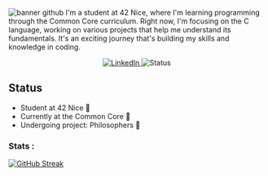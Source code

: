 ![banner github](https://github.com/Kariyu42/Kariyu42/assets/124782521/5635684b-0288-43c6-8f42-831f85d1a34c)
I'm a student at 42 Nice, where I'm learning programming through the Common Core curriculum. Right now, I'm focusing on the C language, working on various projects that help me understand its fundamentals. It's an exciting journey that's building my skills and knowledge in coding.

<p align="center">
  <a href="https://www.linkedin.com/in/kian-r-178b7b210/">
    <img src="https://img.shields.io/badge/LinkedIn-Connect-blue?style=flat-square&logo=linkedin" alt="LinkedIn">
  </a>
  <img src="https://img.shields.io/badge/status-active-success" alt="Status">
</p>

## Status
- Student at 42 Nice 🔭
- Currently at the Common Core 🌱
- Undergoing project: Philosophers 🧐

### Stats :
[![GitHub Streak](https://streak-stats.demolab.com?user=Kariyu42&theme=monokai-metallian&hide_border=true&date_format=j%20M%5B%20Y%5D)](https://git.io/streak-stats)
